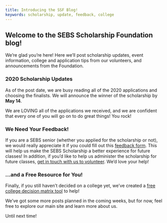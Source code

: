 ```yaml
---
title: Introducing the SSF Blog!
keywords: scholarship, update, feedback, college
---
```


## Welcome to the SEBS Scholarship Foundation blog!

We’re glad you’re here! Here we’ll post scholarship updates, event information, college and application tips from our volunteers, and announcements from the Foundation.

### 2020 Scholarship Updates

As of the post date, we are busy reading all of the 2020 applications and choosing the finalists. We will announce the winner of the scholarship by **May 14**.

We are LOVING all of the applications we received, and we are confident that every one of you will go on to do great things! You rock!

### We Need Your Feedback!

If you are a SEBS senior (whether you applied for the scholarship or not), we would really appreciate it if you could fill out this [feedback form](https://forms.gle/eqVD7GPhCsWQVdTY8). This will help us make the SEBS Scholarship a better experience for future classes! In addition, if you’d like to help us administer the scholarship for future classes, [get in touch with us to volunteer](https://forms.gle/PGQbzymeGPz1E7U27). We’d love your help!

### ...and a Free Resource for You!

Finally, if you still haven’t decided on a college yet, we’ve created a [free college decision matrix tool](/assets/documents/College_Decision_Matrix.xlsx) to help!

We’ve got some more posts planned in the coming weeks, but for now, feel free to explore our main site and learn more about us.

Until next time!